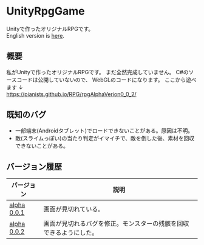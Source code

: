 # UnityRpgGame

Unityで作ったオリジナルRPGです。  
English version is [here](/README.en.md).

## 概要
私がUnityで作ったオリジナルRPGです。
まだ全然完成していません。
C#のソースコードは公開していないので、
WebGLのコードになります。
ここから遊べます ↓  
https://pianists.github.io/RPG/rpgAlphaVerion0_0_2/  

## 既知のバグ
- 一部端末(Androidタブレット)でロードできないことがある。原因は不明。
- 敵(スライムっぽい)の当たり判定がイマイチで、敵を倒した後、素材を回収できないことがある。

## バージョン履歴
| バージョン | 説明 |
----|---- 
| [alpha 0.0.1](https://pianists.github.io/RPG/rpgAlphaVerion0_0_1/) | 画面が見切れている。 |
| [alpha 0.0.2](https://pianists.github.io/RPG/rpgAlphaVerion0_0_2/) | 画面が見切れるバグを修正。モンスターの残骸を回収できるようにした。 |
